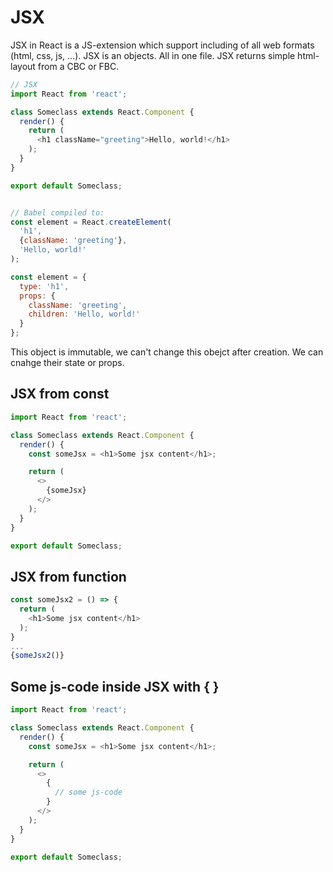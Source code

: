 # JSX
JSX in React is a JS-extension which support including of all web formats (html, css, js, ...). JSX is an objects.
All in one file. JSX returns simple html-layout from a CBC or FBC.

```js
// JSX
import React from 'react';

class Someclass extends React.Component {
  render() {
    return (
      <h1 className="greeting">Hello, world!</h1>
    );
  }
}

export default Someclass;


// Babel compiled to:
const element = React.createElement(
  'h1',
  {className: 'greeting'},
  'Hello, world!'
);

const element = {
  type: 'h1',
  props: {
    className: 'greeting',
    children: 'Hello, world!'
  }
};
```

This object is immutable, we can't change this obejct after creation. We can cnahge their state or props. 

## JSX from const
```js
import React from 'react';

class Someclass extends React.Component {
  render() {
    const someJsx = <h1>Some jsx content</h1>;

    return (
      <>
        {someJsx}
      </>
    );
  }
}

export default Someclass;
```

## JSX from function
```js
const someJsx2 = () => {
  return (
    <h1>Some jsx content</h1>
  );
}
...
{someJsx2()}
```

## Some js-code inside JSX with { }
```js
import React from 'react';

class Someclass extends React.Component {
  render() {
    const someJsx = <h1>Some jsx content</h1>;

    return (
      <>
        { 
          // some js-code
        }
      </>
    );
  }
}

export default Someclass;
```
